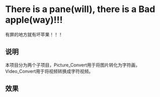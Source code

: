 # There is a pane(will), there is a Bad apple(way)!!!

有屏的地方就有坏苹果！！！

## 说明

本项目分为两个子项目，Picture_Convert用于将图片转化为字符画，Video_Convert用于将视频转换成字符视频。

## 效果

